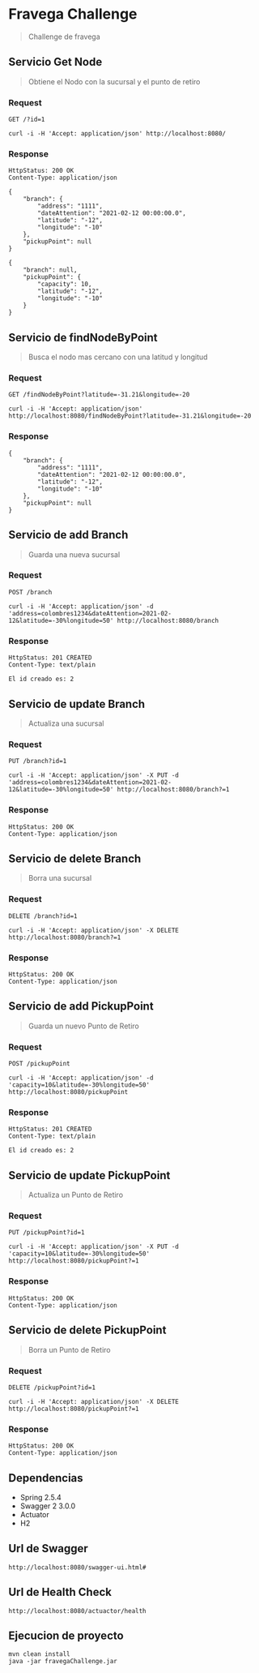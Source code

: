 # Fravega Challenge
> Challenge de fravega

## Servicio Get Node

> Obtiene el Nodo con la sucursal y el punto de retiro

### Request

`GET /?id=1`

```
curl -i -H 'Accept: application/json' http://localhost:8080/
```

### Response
```
HttpStatus: 200 OK
Content-Type: application/json

{
    "branch": {
        "address": "1111",
        "dateAttention": "2021-02-12 00:00:00.0",
        "latitude": "-12",
        "longitude": "-10"
    },
    "pickupPoint": null
}

{
    "branch": null,
    "pickupPoint": {
        "capacity": 10,
        "latitude": "-12",
        "longitude": "-10"
    }
}
```

## Servicio de findNodeByPoint
> Busca el nodo mas cercano con una latitud y longitud

### Request
`GET /findNodeByPoint?latitude=-31.21&longitude=-20`

```
curl -i -H 'Accept: application/json' http://localhost:8080/findNodeByPoint?latitude=-31.21&longitude=-20
```

### Response
```
{
    "branch": {
        "address": "1111",
        "dateAttention": "2021-02-12 00:00:00.0",
        "latitude": "-12",
        "longitude": "-10"
    },
    "pickupPoint": null
}
```
## Servicio de add Branch

> Guarda una nueva sucursal

### Request

`POST /branch`

```
curl -i -H 'Accept: application/json' -d 'address=colombres1234&dateAttention=2021-02-12&latitude=-30%longitude=50' http://localhost:8080/branch
```

### Response
```
HttpStatus: 201 CREATED
Content-Type: text/plain

El id creado es: 2
```

## Servicio de update Branch

> Actualiza una sucursal

### Request

`PUT /branch?id=1`

```
curl -i -H 'Accept: application/json' -X PUT -d 'address=colombres1234&dateAttention=2021-02-12&latitude=-30%longitude=50' http://localhost:8080/branch?=1
```

### Response
```
HttpStatus: 200 OK
Content-Type: application/json
```

## Servicio de delete Branch

> Borra una sucursal

### Request

`DELETE /branch?id=1`

```
curl -i -H 'Accept: application/json' -X DELETE http://localhost:8080/branch?=1
```

### Response
```
HttpStatus: 200 OK
Content-Type: application/json
```

## Servicio de add PickupPoint

> Guarda un nuevo Punto de Retiro

### Request

`POST /pickupPoint`

```
curl -i -H 'Accept: application/json' -d 'capacity=10&latitude=-30%longitude=50' http://localhost:8080/pickupPoint
```

### Response
```
HttpStatus: 201 CREATED
Content-Type: text/plain

El id creado es: 2
```

## Servicio de update PickupPoint

> Actualiza un Punto de Retiro

### Request

`PUT /pickupPoint?id=1`

```
curl -i -H 'Accept: application/json' -X PUT -d 'capacity=10&latitude=-30%longitude=50' http://localhost:8080/pickupPoint?=1
```

### Response
```
HttpStatus: 200 OK
Content-Type: application/json
```

## Servicio de delete PickupPoint

> Borra un Punto de Retiro

### Request

`DELETE /pickupPoint?id=1`

```
curl -i -H 'Accept: application/json' -X DELETE http://localhost:8080/pickupPoint?=1
```

### Response
```
HttpStatus: 200 OK
Content-Type: application/json
```

## Dependencias
* Spring 2.5.4
* Swagger 2 3.0.0
* Actuator
* H2

## Url de Swagger
```
http://localhost:8080/swagger-ui.html#
```

## Url de Health Check
```
http://localhost:8080/actuactor/health
```

## Ejecucion de proyecto
```
mvn clean install
java -jar fravegaChallenge.jar
```